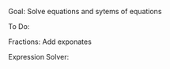 Goal: Solve equations and sytems of equations

To Do:

  Fractions: Add exponates

  Expression Solver:
